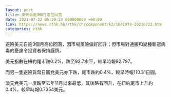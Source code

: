 ```yaml
---
layout: post
title: 美元自逾3個月高位回落
date: 2021-07-22 05:29:23.000000000 +08:00
link: https://news.rthk.hk/rthk/ch/component/k2/1601979-20210722.htm
categories: rthk
---
```


避險美元自逾3個月高位回落，因市場風險偏好回升；但市場對通脹和變種新冠病毒的憂慮令投資者保持謹慎。

美元指數在紐約尾市跌0.2%，跌至92.7水平，較早時報92.797。

而另一隻避險貨幣日圓兌美元亦下跌，尾市跌約0.4%，較早時報110.31日圓。

澳元兌美元一度跌至去年11月以來最低，其後略有回升，在紐約尾市上升約0.4%，較早時報0.7354美元。
